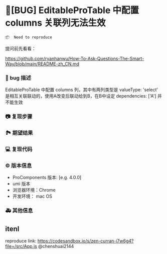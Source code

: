 # 🐛[BUG] EditableProTable 中配置 columns 关联列无法生效

`📦  Need to reproduce`

提问前先看看：

https://github.com/ryanhanwu/How-To-Ask-Questions-The-Smart-Way/blob/main/README-zh_CN.md

### 🐛 bug 描述

EditableProTable 中配置 columns 列，其中有两列类型是 valueType: 'select' 是相互关联联动的，使用A改变后联动给到B，在B中设定 dependencies: ['A'] 并不能生效

### 📷 复现步骤

<!--
清晰描述复现步骤，让别人也能看到问题，如果可能，尽量提供可执行代码，
如：https://codesandbox.io/ 在此处创建一个 codesandbox，方便我们更快的排查和复现问题
-->

### 🏞 期望结果

<!--
描述你原本期望看到的结果
-->

### 💻 复现代码

<!--
提供可复现的代码，仓库，或线上示例
-->

### © 版本信息

- ProComponents 版本: [e.g. 4.0.0]
- umi 版本
- 浏览器环境：Chrome
- 开发环境： mac OS

### 🚑 其他信息

<!--
如截图等其他信息可以贴在这里
-->

## itenl

reproduce link: https://codesandbox.io/s/zen-curran-i7w6g4?file=/src/App.js
@chenshuai2144
